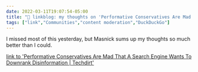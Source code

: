 ```yaml
---
date: 2022-03-11T19:07:54-05:00
title: "🔗 linkblog: my thoughts on 'Performative Conservatives Are Mad That A Search Engine Wants To Downrank Disinformation | Techdirt'"
tags: ["link","Communities","content moderation","DuckDuckGo"]
---
```

I missed most of this yesterday, but Masnick sums up my thoughts so much better than I could.
 
[link to 'Performative Conservatives Are Mad That A Search Engine Wants To Downrank Disinformation | Techdirt'](https://www.techdirt.com/2022/03/11/performative-conservatives-are-mad-that-a-search-engine-wants-to-downrank-disinformation/)

